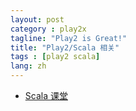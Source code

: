 ```yaml
---
layout: post
category : play2x
tagline: "Play2 is Great!"
title: "Play2/Scala 相关"
tags : [play2 scala]
lang: zh
---
```


* [Scala 课堂](http://twitter.github.io/scala_school/zh_cn/index.html)
